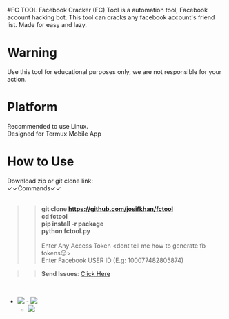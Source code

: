 #FC TOOL
Facebook Cracker (FC) Tool is a automation tool, Facebook account hacking bot.
This tool can cracks any facebook account's friend list.
Made for easy and lazy.
# Warning
Use this tool for educational purposes only, we are not responsible for your action.


# Platform
Recommended to use Linux.<br/>
Designed for Termux Mobile App

# How to Use

Download zip or git clone link:<br/>
✓✓Commands✓✓
<br/><br/><b>
>>git clone https://github.com/josifkhan/fctool <br/>
>>cd fctool <br/>
>>pip install -r package<br/>
>>python fctool.py</b><br/><br/>
>> Enter Any Access Token <dont tell me how to generate fb tokens😑><br/>
>>Enter Facebook USER ID (E.g: 100077482805874)

>><b>Send Issues</b>: <a href="https://facebook.com/josif404k">Click Here</a><br/>
<br/>

 - <a href="https://github.com/josifkhan"><img src="https://img.shields.io/badge/Follow Us-GitHub Repo-orange"/></a>
           - <a href="https://t.me/hacker101community"><img src="https://img.shields.io/badge/Subscribe-Telegram Channel-red"/></a>
      - <a href="https://t.me/termuxbangla"><img src="https://img.shields.io/badge/Join In-Telegram Group-green"/></a>


